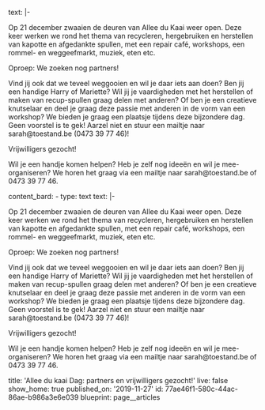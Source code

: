 text: |-
  <p>Op 21 december zwaaien de deuren van Allee du Kaai weer open. Deze keer werken we rond het thema van recycleren, hergebruiken en herstellen van kapotte en afgedankte spullen, met een repair café, workshops, een rommel- en weggeefmarkt, muziek, eten etc.<br>
  </p>
  <p>Oproep: We zoeken nog partners!
  </p>
  <p>Vind jij ook dat we teveel weggooien en wil je daar iets aan doen? Ben jij een handige Harry of Mariette? Wil jij je vaardigheden met het herstellen of maken van recup-spullen graag delen met anderen? Of ben je een creatieve knutselaar en deel je graag deze passie met anderen in de vorm van een workshop? We bieden je graag een plaatsje tijdens deze bijzondere dag. Geen voorstel is te gek! Aarzel niet en stuur een mailtje naar sarah@toestand.be (0473 39 77 46)!
  </p>
  <p>Vrijwilligers gezocht!
  </p>
  <p>Wil je een handje komen helpen? Heb je zelf nog ideeën en wil je mee-organiseren? We horen het graag via een mailtje naar sarah@toestand.be of 0473 39 77 46.
  </p>
content_bard:
  -
    type: text
    text: |-
      <p>Op 21 december zwaaien de deuren van Allee du Kaai weer open. Deze
      keer werken we rond het thema van recycleren, hergebruiken en herstellen
       van kapotte en afgedankte spullen, met een repair café, workshops, een
      rommel- en weggeefmarkt, muziek, eten etc.<br>
      </p><p>Oproep: We zoeken nog partners!
      </p><p>Vind jij ook dat we teveel weggooien en wil je daar iets aan
      doen? Ben jij een handige Harry of Mariette? Wil jij je vaardigheden met
       het herstellen of maken van recup-spullen graag delen met anderen? Of
      ben je een creatieve knutselaar en deel je graag deze passie met anderen
       in de vorm van een workshop? We bieden je graag een plaatsje tijdens
      deze bijzondere dag. Geen voorstel is te gek! Aarzel niet en stuur een
      mailtje naar sarah@toestand.be (0473 39 77 46)!
      </p><p>Vrijwilligers gezocht!
      </p><p>Wil je een handje komen helpen? Heb je zelf nog ideeën en wil je
      mee-organiseren? We horen het graag via een mailtje naar
      sarah@toestand.be of 0473 39 77 46.
      </p>
title: 'Allee du kaai Dag: partners en vrijwilligers gezocht!'
live: false
show_home: true
published_on: '2019-11-27'
id: 77ae46f1-580c-44ac-86ae-b986a3e6e039
blueprint: page__articles
